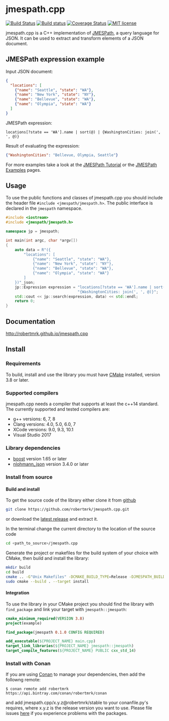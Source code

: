 # jmespath.cpp

[![Build Status](https://travis-ci.org/robertmrk/jmespath.cpp.svg?branch=develop)](https://travis-ci.org/robertmrk/jmespath.cpp) 
[![Build status](https://ci.appveyor.com/api/projects/status/9rca8iv5e5yslpmo/branch/develop?svg=true)](https://ci.appveyor.com/project/robertmrk/jmespath-cpp/branch/develop)
[![Coverage Status](https://coveralls.io/repos/robertmrk/jmespath.cpp/badge.svg?branch=develop&service=github)](https://coveralls.io/github/robertmrk/jmespath.cpp?branch=develop)
[![MIT license](https://img.shields.io/badge/License-MIT-yellow.svg)](https://opensource.org/licenses/MIT)

jmespath.cpp is a C++ implementation of [JMESPath](http://jmespath.org/), a query language for JSON. It can be used to extract and transform elements of a JSON document.

## JMESPath expression example
Input JSON document:
```json
{
  "locations": [
    {"name": "Seattle", "state": "WA"},
    {"name": "New York", "state": "NY"},
    {"name": "Bellevue", "state": "WA"},
    {"name": "Olympia", "state": "WA"}
  ]
}
```
JMESPath expression:
```
locations[?state == 'WA'].name | sort(@) | {WashingtonCities: join(', ', @)}
```
Result of evaluating the expression:
```json
{"WashingtonCities": "Bellevue, Olympia, Seattle"}
```
For more examples take a look at the [JMESPath Tutorial](http://jmespath.org/tutorial.html) or the [JMESPath Examples](http://jmespath.org/examples.html) pages.

## Usage
To use the public functions and classes of jmespath.cpp you should include the header file `#include <jmespath/jmespath.h>`. The public interface is declared in the `jmespath` namespace.
```cpp
#include <iostream>
#include <jmespath/jmespath.h>

namespace jp = jmespath;

int main(int argc, char *argv[])
{
    auto data = R"({
        "locations": [
            {"name": "Seattle", "state": "WA"},
            {"name": "New York", "state": "NY"},
            {"name": "Bellevue", "state": "WA"},
            {"name": "Olympia", "state": "WA"}
        ]
    })"_json;
    jp::Expression expression = "locations[?state == 'WA'].name | sort(@) | "
                                "{WashingtonCities: join(', ', @)}";
    std::cout << jp::search(expression, data) << std::endl;
    return 0;
}
```

## Documentation
http://robertmrk.github.io/jmespath.cpp

## Install

### Requirements
To build, install and use the library you must have [CMake](https://cmake.org/) installed, version 3.8 or later.

### Supported compilers
jmespath.cpp needs a compiler that supports at least the c++14 standard. The currently supported and tested compilers are:
- g++ versions: 6, 7, 8
- Clang versions: 4.0, 5.0, 6.0, 7
- XCode versions: 9.0, 9.3, 10.1
- Visual Studio 2017

### Library dependencies
- [boost](https://www.boost.org/) version 1.65 or later
- [nlohmann_json](https://github.com/nlohmann/json) version 3.4.0 or later

### Install from source

#### Build and install
To get the source code of the library either clone it from [github](https://github.com/robertmrk/jmespath.cpp)
```bash
git clone https://github.com/robertmrk/jmespath.cpp.git
```
or download the [latest release](https://github.com/robertmrk/jmespath.cpp/releases) and extract it.

In the terminal change the current directory to the location of the source code
```bash
cd <path_to_source>/jmespath.cpp
```
Generate the project or makefiles for the build system of your choice with CMake, then build and install the library:
```bash
mkdir build
cd build
cmake .. -G"Unix Makefiles" -DCMAKE_BUILD_TYPE=Release -DJMESPATH_BUILD_TESTS=OFF
sudo cmake --build . --target install
```

#### Integration
To use the library in your CMake project you should find the library with `find_package` and link your target with `jmespath::jmespath`:
```cmake
cmake_minimum_required(VERSION 3.8)
project(example)

find_package(jmespath 0.1.0 CONFIG REQUIRED)

add_executable(${PROJECT_NAME} main.cpp)
target_link_libraries(${PROJECT_NAME} jmespath::jmespath)
target_compile_features(${PROJECT_NAME} PUBLIC cxx_std_14)
```

### Install with Conan
If you are using [Conan](https://www.conan.io/) to manage your dependencies,
then add the followng remote:

    $ conan remote add robertmrk https://api.bintray.com/conan/robertmrk/conan
    
and add jmespath.cpp/x.y.z@robertmrk/stable to your conanfile.py's requires, where x.y.z is the release version you want to use. Please file issues [here](https://github.com/robertmrk/conan-jmespath.cpp/issues) if you experience problems with the packages.
